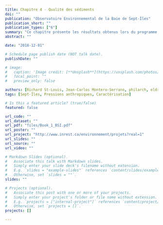 ```yaml
---
title: Chapitre 4 - Qualité des sédiments
doi: ""
publication: "Observatoire Environnemental de la Baie de Sept-Îles"
publication_short: ""
publication_types: ["6"]
summary: "Ce chapitre présente les résultats obtenus lors du programme de veille environnementale de la Baie de Sept-Îles, piloté par l'INREST."
abstract: ""

date: "2018-12-01"

# Schedule page publish date (NOT talk date).
publishDate: ""

# image:
#   caption: 'Image credit: [**Unsplash**](https://unsplash.com/photos/jdD8gXaTZsc)'
#   focal_point: ""
#   preview_only: false

authors: [Richard St-Louis, Jean-Carlos Montero-Serrano, philarch, eldre, Geneviève Faille, Julie Carrière]
tags: [Sept-Îles, Pressions anthropiques, Caractérisation]

# Is this a featured article? (true/false)
featured: false

url_code: ""
url_dataset: ""
url_pdf: "files/Book_1_BSI.pdf"
url_poster: ""
url_project: "http://www.inrest.ca/environnement/projets?real=1"
url_slides: ""
url_source: ""
url_video: ""

# Markdown Slides (optional).
#   Associate this talk with Markdown slides.
#   Simply enter your slide deck's filename without extension.
#   E.g. `slides = "example-slides"` references `content/slides/example-slides.md`.
#   Otherwise, set `slides = ""`.
slides: ""

# Projects (optional).
#   Associate this post with one or more of your projects.
#   Simply enter your project's folder or file name without extension.
#   E.g. `projects = ["internal-project"]` references `content/project/deep-learning/index.md`.
#   Otherwise, set `projects = []`.
projects: []

---
```

